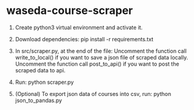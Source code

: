 # waseda-course-scraper

1. Create python3 virtual environment and activate it.

2. Download dependencies:
pip install -r requirements.txt

3. In src/scraper.py, at the end of the file:
Uncomment the function call write_to_local() if you want to save a json file of scraped data locally.
Uncomment the function call post_to_api() if you want to post the scraped data to api.

4. Run:
python scraper.py

5. (Optional) To export json data of courses into csv, run:
python json_to_pandas.py